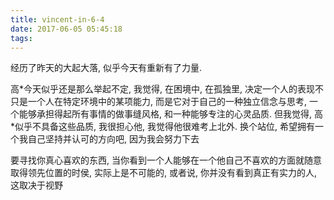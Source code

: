 ```yaml
---
title: vincent-in-6-4
date: 2017-06-05 05:45:18
tags:
---
```


<p>经历了昨天的大起大落, 似乎今天有重新有了力量.</p>
<p>高*今天似乎还是那么举起不定, 我觉得, 在困境中, 在孤独里, 决定一个人的表现不只是一个人在特定环境中的某项能力, 而是它对于自己的一种独立信念与思考, 一个能够承担得起所有事情的做事缝风格, 和一种能够专注的心灵品质. 但我觉得, 高*似乎不具备这些品质, 我很担心他, 我觉得他很难考上北外. 换个站位, 希望拥有一个我自己坚持并认可的方向吧, 因为我会努力下去</p>
<p>要寻找你真心喜欢的东西, 当你看到一个人能够在一个他自己不喜欢的方面就随意取得领先位置的时侯, 实际上是不可能的, 或者说, 你并没有看到真正有实力的人, 这取决于视野</p>

